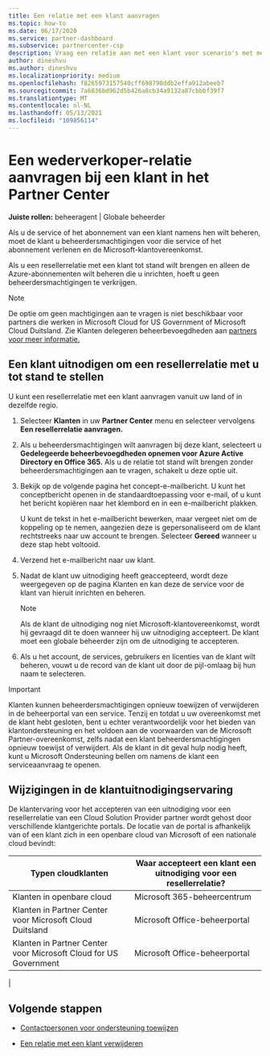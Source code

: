 ```yaml
---
title: Een relatie met een klant aanvragen
ms.topic: how-to
ms.date: 06/17/2020
ms.service: partner-dashboard
ms.subservice: partnercenter-csp
description: Vraag een relatie aan met een klant voor scenario's met meerdere partners of als uw gedelegeerde beheerdersbevoegdheden voor een klant moeten worden hersteld.
author: dineshvu
ms.author: dineshvu
ms.localizationpriority: medium
ms.openlocfilehash: f8265973157540cff698790ddb2effa912abeeb7
ms.sourcegitcommit: 7a6836bd962d5b426a8cb34a9132a87cbbbf39f7
ms.translationtype: MT
ms.contentlocale: nl-NL
ms.lasthandoff: 05/13/2021
ms.locfileid: "109856114"
---
```

# <a name="how-to-request-a-reseller-relationship-from-a-customer-in-partner-center"></a>Een wederverkoper-relatie aanvragen bij een klant in het Partner Center

**Juiste rollen:** beheeragent | Globale beheerder

Als u de service of het abonnement van een klant namens hen wilt beheren, moet de klant u beheerdersmachtigingen voor die service of het abonnement verlenen en de Microsoft-klantovereenkomst.

Als u een resellerrelatie met een klant tot stand wilt brengen en alleen de Azure-abonnementen wilt beheren die u inrichten, hoeft u geen beheerdersmachtigingen te verkrijgen.

>[!NOTE] 
>De optie om geen machtigingen aan te vragen is niet beschikbaar voor partners die werken in Microsoft Cloud for US Government of Microsoft Cloud Duitsland. Zie Klanten delegeren beheerbevoegdheden aan [partners voor meer informatie.](customers-revoke-admin-privileges.md)

## <a name="invite-a-customer-to-establish-a-reseller-relationship-with-you"></a>Een klant uitnodigen om een resellerrelatie met u tot stand te stellen

U kunt een resellerrelatie met een klant aanvragen vanuit uw land of in dezelfde regio.

1. Selecteer **Klanten** in uw **Partner Center** menu en selecteer vervolgens **Een resellerrelatie aanvragen.**

2. Als u beheerdersmachtigingen wilt aanvragen bij deze klant, selecteert u **Gedelegeerde beheerbevoegdheden opnemen voor Azure Active Directory en Office 365.** Als u de relatie tot stand wilt brengen zonder beheerdersmachtigingen aan te vragen, schakelt u deze optie uit.

3. Bekijk op de volgende pagina het concept-e-mailbericht. U kunt het conceptbericht openen in de standaardtoepassing voor e-mail, of u kunt het bericht kopiëren naar het klembord en in een e-mailbericht plakken.

   U kunt de tekst in het e-mailbericht bewerken, maar vergeet niet om de koppeling op te nemen, aangezien deze is gepersonaliseerd om de klant rechtstreeks naar uw account te brengen. Selecteer **Gereed** wanneer u deze stap hebt voltooid.

4. Verzend het e-mailbericht naar uw klant.

5. Nadat de klant uw uitnodiging heeft geaccepteerd,  wordt deze weergegeven op de pagina Klanten en kan deze de service voor de klant van hieruit inrichten en beheren.

   > [!NOTE]
   > Als de klant de uitnodiging nog niet Microsoft-klantovereenkomst, wordt hij gevraagd dit te doen wanneer hij uw uitnodiging accepteert. De klant moet een globale beheerder zijn om de uitnodiging te accepteren.

6. Als u het account, de services, gebruikers en licenties van de klant wilt beheren, vouwt u de record van de klant uit door de pijl-omlaag bij hun naam te selecteren.

> [!IMPORTANT]  
> Klanten kunnen beheerdersmachtigingen opnieuw toewijzen of verwijderen in de beheerportal van een service. Tenzij en totdat u uw overeenkomst met de klant hebt gesloten, bent u echter verantwoordelijk voor het bieden van klantondersteuning en het voldoen aan de voorwaarden van de Microsoft Partner-overeenkomst, zelfs nadat een klant beheerdersmachtigingen opnieuw toewijst of verwijdert. Als de klant in dit geval hulp nodig heeft, kunt u Microsoft Ondersteuning bellen om namens de klant een serviceaanvraag te openen.

## <a name="changes-to-the-customer-invitation-experience"></a>Wijzigingen in de klantuitnodigingservaring

De klantervaring voor het accepteren van een uitnodiging voor een resellerrelatie van een Cloud Solution Provider partner wordt gehost door verschillende klantgerichte portals. De locatie van de portal is afhankelijk van of een klant zich in een openbare cloud van Microsoft of een nationale cloud bevindt:

|Typen cloudklanten  | Waar accepteert een klant een uitnodiging voor een resellerrelatie? |
|---------|---------
| Klanten in openbare cloud | Microsoft 365-beheercentrum |
| Klanten in Partner Center voor Microsoft Cloud Duitsland | Microsoft Office-beheerportal |
| Klanten in Partner Center voor Microsoft Cloud for US Government | Microsoft Office-beheerportal |
|

## <a name="next-steps"></a>Volgende stappen

- [Contactpersonen voor ondersteuning toewijzen](assign-support-contacts.md)

- [Een relatie met een klant verwijderen](remove-a-relationship.md)
